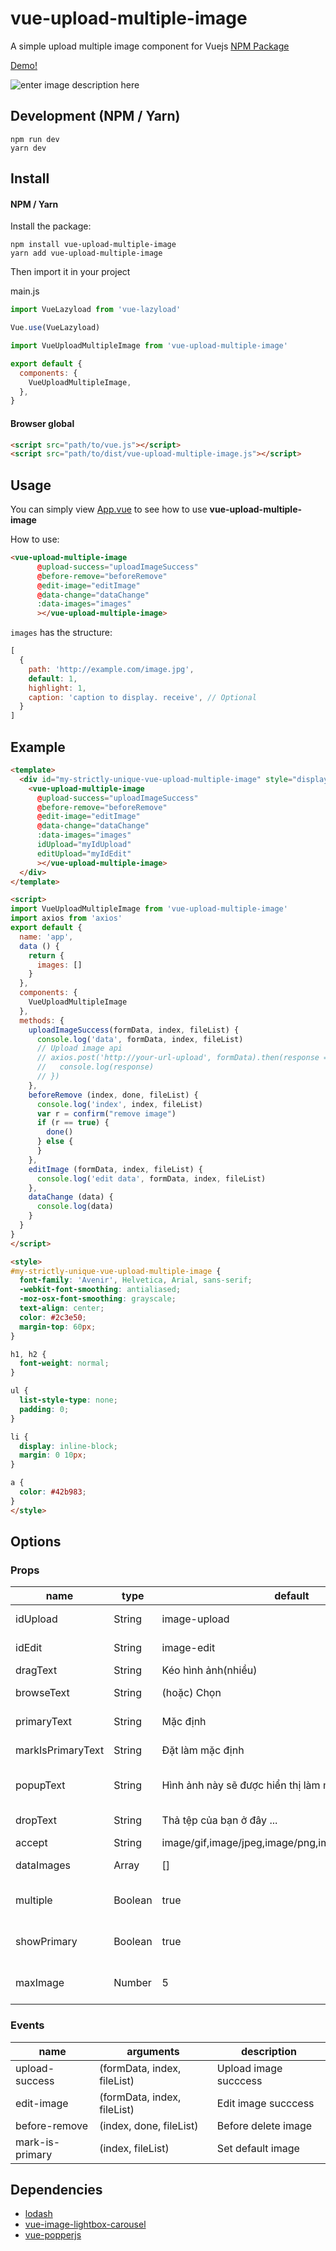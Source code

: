 # vue-upload-multiple-image
A simple upload multiple image component for Vuejs
[NPM Package](https://www.npmjs.com/package/vue-upload-multiple-image)

[Demo!](https://codepen.io/lekhang2512/pen/qJmQaZ)

![enter image description here](https://raw.githubusercontent.com/lekhang2512/vue-upload-multiple-image/master/src/assets/demo.png)

## Development (NPM / Yarn)
```
npm run dev
yarn dev
```

## Install

#### NPM / Yarn

Install the package:

```
npm install vue-upload-multiple-image
yarn add vue-upload-multiple-image
```

Then import it in your project

main.js
```javascript
import VueLazyload from 'vue-lazyload'

Vue.use(VueLazyload)
```

```javascript
import VueUploadMultipleImage from 'vue-upload-multiple-image'

export default {
  components: {
    VueUploadMultipleImage,
  },
}
```

#### Browser global

```html
<script src="path/to/vue.js"></script>
<script src="path/to/dist/vue-upload-multiple-image.js"></script>
```

## Usage

You can simply view [App.vue](https://github.com/lekhang2512/vue-image-lightbox-carousel/blob/master/src/App.vue) to see how to use **vue-upload-multiple-image**

How to use:
```html
<vue-upload-multiple-image
      @upload-success="uploadImageSuccess"
      @before-remove="beforeRemove"
      @edit-image="editImage"
      @data-change="dataChange"
      :data-images="images"
      ></vue-upload-multiple-image>
```
`images` has the structure:
```javascript
[
  {
    path: 'http://example.com/image.jpg',
    default: 1,
    highlight: 1,
    caption: 'caption to display. receive', // Optional
  }
]
```
## Example
```html
<template>
  <div id="my-strictly-unique-vue-upload-multiple-image" style="display: flex; justify-content: center;">
    <vue-upload-multiple-image
      @upload-success="uploadImageSuccess"
      @before-remove="beforeRemove"
      @edit-image="editImage"
      @data-change="dataChange"
      :data-images="images"
      idUpload="myIdUpload"
      editUpload="myIdEdit"
      ></vue-upload-multiple-image>
  </div>
</template>

<script>
import VueUploadMultipleImage from 'vue-upload-multiple-image'
import axios from 'axios'
export default {
  name: 'app',
  data () {
    return {
      images: []
    }
  },
  components: {
    VueUploadMultipleImage
  },
  methods: {
    uploadImageSuccess(formData, index, fileList) {
      console.log('data', formData, index, fileList)
      // Upload image api
      // axios.post('http://your-url-upload', formData).then(response => {
      //   console.log(response)
      // })
    },
    beforeRemove (index, done, fileList) {
      console.log('index', index, fileList)
      var r = confirm("remove image")
      if (r == true) {
        done()
      } else {
      }
    },
    editImage (formData, index, fileList) {
      console.log('edit data', formData, index, fileList)
    },
    dataChange (data) {
      console.log(data)
    }
  }
}
</script>

<style>
#my-strictly-unique-vue-upload-multiple-image {
  font-family: 'Avenir', Helvetica, Arial, sans-serif;
  -webkit-font-smoothing: antialiased;
  -moz-osx-font-smoothing: grayscale;
  text-align: center;
  color: #2c3e50;
  margin-top: 60px;
}

h1, h2 {
  font-weight: normal;
}

ul {
  list-style-type: none;
  padding: 0;
}

li {
  display: inline-block;
  margin: 0 10px;
}

a {
  color: #42b983;
}
</style>

```
## Options

### Props
<table>
  <thead>
    <tr>
      <th>name</th>
      <th>type</th>
      <th>default</th>
      <th>description</th>
    </tr>
  </thead>
  <tbody>
  <tr>
      <td>idUpload</td>
      <td>String</td>
      <td>image-upload</td>
      <td>Id of input upload</td>
    </tr>
    <tr>
      <td>idEdit</td>
      <td>String</td>
      <td>image-edit</td>
      <td>Id of input edit</td>
    </tr>
    <tr>
      <td>dragText</td>
      <td>String</td>
      <td>Kéo hình ảnh(nhiều)</td>
      <td>Drag Text</td>
    </tr>
    <tr>
      <td>browseText</td>
      <td>String</td>
      <td>(hoặc) Chọn</td>
      <td>Browse Text</td>
    </tr>
    <tr>
      <td>primaryText</td>
      <td>String</td>
      <td>Mặc định</td>
      <td>Primary Text</td>
    </tr>
    <tr>
      <td>markIsPrimaryText</td>
      <td>String</td>
      <td>Đặt làm mặc định</td>
      <td>Set default image</td>
    </tr>
    <tr>
      <td>popupText</td>
      <td>String</td>
      <td>Hình ảnh này sẽ được hiển thị làm mặc định</td>
      <td>Description default image</td>
    </tr>
    <tr>
      <td>dropText</td>
      <td>String</td>
      <td>Thả tệp của bạn ở đây ...</td>
      <td>Drag and drop</td>
    </tr>
    <tr>
      <td>accept</td>
      <td>String</td>
      <td>image/gif,image/jpeg,image/png,image/bmp,image/jpg</td>
      <td>Accept</td>
    </tr>
    <tr>
      <td>dataImages</td>
      <td>Array</td>
      <td>[]</td>
      <td>Array images</td>
    </tr>
    <tr>
      <td>multiple</td>
      <td>Boolean</td>
      <td>true</td>
      <td>Set upload multiple image</td>
    </tr>
     <tr>
      <td>showPrimary</td>
      <td>Boolean</td>
      <td>true</td>
      <td>Show text default image</td>
    </tr>
     <tr>
      <td>maxImage</td>
      <td>Number</td>
      <td>5</td>
      <td>Maximum upload image</td>
    </tr>
  </tbody>
</table>

### Events
<table>
  <thead>
    <tr>
      <th>name</th>
      <th>arguments</th>
      <th>description</th>
    </tr>
  </thead>
  <tbody>
    <tr>
      <td>upload-success</td>
      <td>(formData, index, fileList)</td>
      <td>Upload image succcess</td>
    </tr>
    <tr>
      <td>edit-image</td>
      <td>(formData, index, fileList)</td>
      <td>Edit image succcess</td>
    </tr>
    <tr>
      <td>before-remove</td>
      <td>(index, done, fileList)</td>
      <td>Before delete image</td>
    </tr>
    <tr>
      <td>mark-is-primary</td>
      <td>(index, fileList)</td>
      <td>Set default image</td>
    </tr>
  </tbody>
</table>

## Dependencies
- [lodash](https://github.com/lodash/lodash/)
- [vue-image-lightbox-carousel](https://github.com/lekhang2512/vue-image-lightbox-carousel)
- [vue-popperjs](https://github.com/RobinCK/vue-popper#readme)
